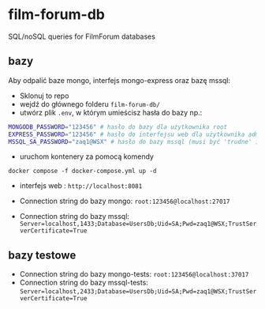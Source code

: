 # film-forum-db
SQL/noSQL queries for FilmForum databases

## bazy

Aby odpalić baze mongo, interfejs mongo-express oraz bazę mssql:
 - Sklonuj to repo
 - wejdź do głównego folderu `film-forum-db/`
 - utwórz plik `.env`, w którym umieścisz hasła do bazy np.:

```bash
MONGODB_PASSWORD="123456" # hasło do bazy dla użytkownika root
EXPRESS_PASSWORD="123456" # hasło do interfejsu web dla użytkownika admin
MSSQL_SA_PASSWORD="zaq1@WSX" # hasło do bazy mssql (musi być 'trudne' inaczej docker nie odpali)
```
 
 - uruchom kontenery za pomocą komendy

 ```
docker compose -f docker-compose.yml up -d
 ```

 - interfejs web : `http://localhost:8081`

 - Connection string do bazy mongo: `root:123456@localhost:27017`
 - Connection string do bazy mssql: `Server=localhost,1433;Database=UsersDb;Uid=SA;Pwd=zaq1@WSX;TrustServerCertificate=True`

## bazy testowe

 - Connection string do bazy mongo-tests: `root:123456@localhost:37017`
 - Connection string do bazy mssql-tests: `Server=localhost,2433;Database=UsersDb;Uid=SA;Pwd=zaq1@WSX;TrustServerCertificate=True`

